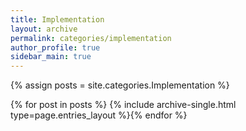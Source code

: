 ```yaml
---
title: Implementation
layout: archive
permalink: categories/implementation
author_profile: true
sidebar_main: true
---
```




{% assign posts = site.categories.Implementation %}

{% for post in posts %} {% include archive-single.html type=page.entries_layout %}{% endfor %}
